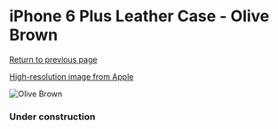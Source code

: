 # iPhone 6 Plus Leather Case - Olive Brown

[Return to previous page](/iphone_6)

[High-resolution image from Apple](https://store.storeimages.cdn-apple.com/8756/as-images.apple.com/is/MGQR2?wid=4500&hei=4500&fmt=png)

<div style="width: 384px"><img src="/everysource/MGQR2.png" alt="Olive Brown"></div>

### Under construction
